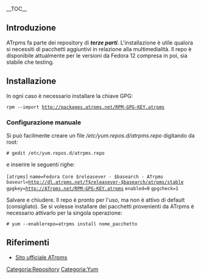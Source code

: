\_\_TOC\_\_

Introduzione
------------

ATrpms fa parte dei repository di ***terze parti***. L'installazione è utile qualora si necessiti di pacchetti aggiuntivi in relazione alla multimedialità. Il repo è disponibile attualmente per le versioni da Fedora 12 compresa in poi, sia stabile che testing.

Installazione
-------------

In ogni caso è necessario installare la chiave GPG:

`rpm --import `[`http://packages.atrpms.net/RPM-GPG-KEY.atrpms`](http://packages.atrpms.net/RPM-GPG-KEY.atrpms)

### Configurazione manuale

Si può facilmente creare un file */etc/yum.repos.d/atrpms.repo* digitando da root:

`# gedit /etc/yum.repos.d/atrpms.repo`

e inserire le seguenti righe:

`[atrpms]`
`name=Fedora Core $releasever - $basearch - ATrpms`
`baseurl=`[`http://dl.atrpms.net/f$releasever-$basearch/atrpms/stable`](http://dl.atrpms.net/f$releasever-$basearch/atrpms/stable)
`gpgkey=`[`http://ATrpms.net/RPM-GPG-KEY.atrpms`](http://ATrpms.net/RPM-GPG-KEY.atrpms)
`enabled=0`
`gpgcheck=1`

Salvare e chiudere.
Il repo è pronto per l'uso, ma non è attivo di default (consigliato). Se si volesse installare dei pacchetti provenienti da ATrpms è necessario attivarlo per la singola operazione:

`# yum --enablerepo=atrpms install nome_pacchetto`

Riferimenti
-----------

-   [Sito ufficiale ATrpms](http://atrpms.net/)

<Categoria:Repository> <Categoria:Yum>
